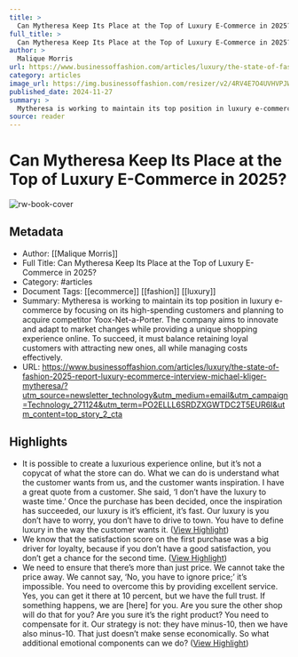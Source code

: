 ```yaml
---
title: >
  Can Mytheresa Keep Its Place at the Top of Luxury E-Commerce in 2025?
full_title: >
  Can Mytheresa Keep Its Place at the Top of Luxury E-Commerce in 2025?
author: >
  Malique Morris
url: https://www.businessoffashion.com/articles/luxury/the-state-of-fashion-2025-report-luxury-ecommerce-interview-michael-kliger-mytheresa/?utm_source=newsletter_technology&utm_medium=email&utm_campaign=Technology_271124&utm_term=PO2ELLL6SRDZXGWTDC2T5EUR6I&utm_content=top_story_2_cta
category: articles
image_url: https://img.businessoffashion.com/resizer/v2/4RV4E7O4UVHVPJWDHRQCIECAXU.png?smart=true&auth=e747519004dbf9fccbbb4bbec09cbe32f031f7b6c5f0c0ad1ede75372ce6a384&width=1200&height=630
published_date: 2024-11-27
summary: >
  Mytheresa is working to maintain its top position in luxury e-commerce by focusing on its high-spending customers and planning to acquire competitor Yoox-Net-a-Porter. The company aims to innovate and adapt to market changes while providing a unique shopping experience online. To succeed, it must balance retaining loyal customers with attracting new ones, all while managing costs effectively.
source: reader
---
```

# Can Mytheresa Keep Its Place at the Top of Luxury E-Commerce in 2025?

![rw-book-cover](https://img.businessoffashion.com/resizer/v2/4RV4E7O4UVHVPJWDHRQCIECAXU.png?smart=true&auth=e747519004dbf9fccbbb4bbec09cbe32f031f7b6c5f0c0ad1ede75372ce6a384&width=1200&height=630)

## Metadata
- Author: [[Malique Morris]]
- Full Title: Can Mytheresa Keep Its Place at the Top of Luxury E-Commerce in 2025?
- Category: #articles
- Document Tags: [[ecommerce]] [[fashion]] [[luxury]] 
- Summary: Mytheresa is working to maintain its top position in luxury e-commerce by focusing on its high-spending customers and planning to acquire competitor Yoox-Net-a-Porter. The company aims to innovate and adapt to market changes while providing a unique shopping experience online. To succeed, it must balance retaining loyal customers with attracting new ones, all while managing costs effectively.
- URL: https://www.businessoffashion.com/articles/luxury/the-state-of-fashion-2025-report-luxury-ecommerce-interview-michael-kliger-mytheresa/?utm_source=newsletter_technology&utm_medium=email&utm_campaign=Technology_271124&utm_term=PO2ELLL6SRDZXGWTDC2T5EUR6I&utm_content=top_story_2_cta

## Highlights
- It is possible to create a luxurious experience online, but it’s not a copycat of what the store can do.
  What we can do is understand what the customer wants from us, and the customer wants inspiration.
  I have a great quote from a customer. She said, ‘I don’t have the luxury to waste time.’ Once the purchase has been decided, once the inspiration has succeeded, our luxury is it’s efficient, it’s fast. Our luxury is you don’t have to worry, you don’t have to drive to town.
  You have to define luxury in the way the customer wants it. ([View Highlight](https://read.readwise.io/read/01jds2e64660bxyffrc1kzhbfs))
- We know that the satisfaction score on the first purchase was a big driver for loyalty, because if you don’t have a good satisfaction, you don’t get a chance for the second time. ([View Highlight](https://read.readwise.io/read/01jds2fwqngs2m5b39f9taafj4))
- We need to ensure that there’s more than just price. We cannot take the price away. We cannot say, ‘No, you have to ignore price;’ it’s impossible.
  You need to overcome this by providing excellent service. Yes, you can get it there at 10 percent, but we have the full trust. If something happens, we are [here] for you. Are you sure the other shop will do that for you? Are you sure it’s the right product? You need to compensate for it.
  Our strategy is not: they have minus-10, then we have also minus-10. That just doesn’t make sense economically. So what additional emotional components can we do? ([View Highlight](https://read.readwise.io/read/01jds2hwee2wzr1qksqs3xz8p1))


